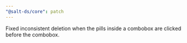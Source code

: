 ```yaml
---
"@salt-ds/core": patch
---
```


Fixed inconsistent deletion when the pills inside a combobox are clicked before the combobox.
